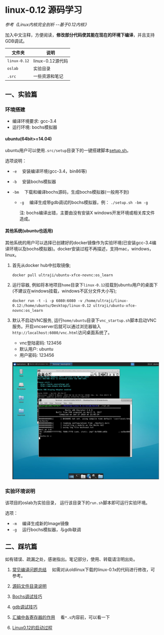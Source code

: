 # linux-0.12 源码学习

*参考《Linux内核完全剖析 --基于0.12内核》*

加入中文注释，方便阅读，**修改部分代码使其能在现在的环境下编译**，并且支持GDB调试。

| 文件夹        | 说明                  |
| ------------ | -------------------- |
| `linux-0.12` | linux-0.12源代码      |
| `oslab`      | 实验目录              |
| `.src`       | 一些资源和笔记         |

## 一、实验篇

### 环境搭建

- 编译环境要求: gcc-3.4
- 运行环境: bochs模拟器

#### ubuntu(64bit>=14.04)

ubuntu用户可以使用`.src/setup`目录下的一键搭建脚本[setup.sh](.src/setup/setup.sh)。

选项说明：

- `-e` &emsp;安装编译环境(gcc-3.4，bin86等)
- `-b` &emsp;安装bochs模拟器
- `-bm` &emsp;下载和编译bochs源码，生成bochs模拟器(一般用不到)
    
    - `-g` &emsp;编译生成带gdb调试的bochs模拟器，例： ```./setup.sh -bm -g```

        注: bochs编译出错，主要由没有安装X windows开发环境或相关库文件造成。

#### 其他系统(ubuntu也适用)

其他系统的用户可以选择已创建好的docker镜像作为实验环境(已安装gcc-3.4编译环境以及bochs模拟器)。docker安装过程不再描述，支持mac，windows，linux。

1. 首先从docker hub中拉取镜像;

    ```shell
    docker pull ultraji/ubuntu-xfce-novnc:os_learn 
    ```

2. 运行容器, 例如将本地项目`home`目录下`linux-0.12`挂载到ubuntu用户的桌面下(不建议在windows挂载，windows不区分文件大小写); 

    ```shell
    docker run -t -i -p 6080:6080 -v /home/ultraji/linux-0.12:/home/ubuntu/Desktop/linux-0.12 ultraji/ubuntu-xfce-novnc:os_learn
    ```

3. 默认不启动VNC服务, 运行`home/ubuntu`目录下`vnc_startup.sh`脚本启动VNC服务。开启vncserver后就可以通过浏览器输入```http://localhost:6080/vnc.html```访问桌面系统了。

    - vnc登陆密码: 123456
    - 默认用户: ubuntu
    - 用户密码: 123456

    ![docker](.src/pic/docker.png)


### 实验环境说明

该项目的oslab为实验目录， 运行该目录下的`run.sh`脚本即可运行实验环境。

选项：

- `-m` &emsp;编译生成新的Image镜像
- `-g` &emsp;运行bochs模拟器，与gdb联调

## 二、踩坑篇

如有错误、疏漏之处，感谢指出。笔记部分，使用、转载请注明出处。

1. [常见编译问题总结](.src/note/编译源码的问题记录.md) &emsp;如需对从oldlinux下载的linux-0.1x的代码进行修改，可参考。

2. [源码文件目录说明](.src/note/源码文件目录说明.md)

3. [Bochs调试技巧](.src/note/Bochs调试技巧.md)

4. [gdb调试技巧](.src/note/gdb调试技巧.md)

5. [汇编中各寄存器的作用](.src/note/汇编中各寄存器的作用.md) &emsp;看`*.s`内容前，可以看一下

6. [Linux0.12的启动过程](.src/note/Linux0.12的启动过程.md)
